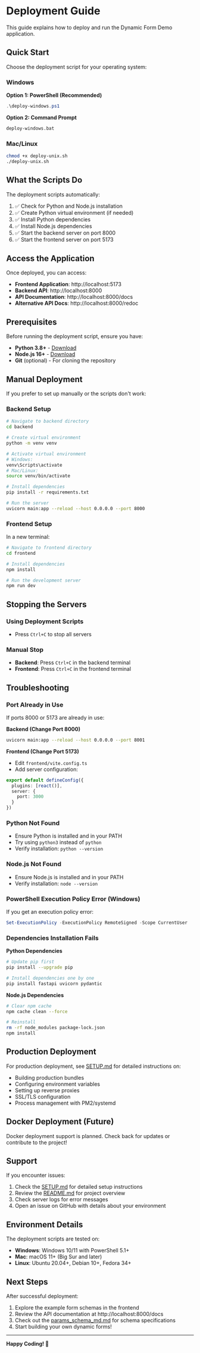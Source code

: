 # Deployment Guide

This guide explains how to deploy and run the Dynamic Form Demo application.

## Quick Start

Choose the deployment script for your operating system:

### Windows

**Option 1: PowerShell (Recommended)**
```powershell
.\deploy-windows.ps1
```

**Option 2: Command Prompt**
```cmd
deploy-windows.bat
```

### Mac/Linux

```bash
chmod +x deploy-unix.sh
./deploy-unix.sh
```

## What the Scripts Do

The deployment scripts automatically:

1. ✅ Check for Python and Node.js installation
2. ✅ Create Python virtual environment (if needed)
3. ✅ Install Python dependencies
4. ✅ Install Node.js dependencies
5. ✅ Start the backend server on port 8000
6. ✅ Start the frontend server on port 5173

## Access the Application

Once deployed, you can access:

- **Frontend Application**: http://localhost:5173
- **Backend API**: http://localhost:8000
- **API Documentation**: http://localhost:8000/docs
- **Alternative API Docs**: http://localhost:8000/redoc

## Prerequisites

Before running the deployment script, ensure you have:

- **Python 3.8+** - [Download](https://www.python.org/downloads/)
- **Node.js 16+** - [Download](https://nodejs.org/)
- **Git** (optional) - For cloning the repository

## Manual Deployment

If you prefer to set up manually or the scripts don't work:

### Backend Setup

```bash
# Navigate to backend directory
cd backend

# Create virtual environment
python -m venv venv

# Activate virtual environment
# Windows:
venv\Scripts\activate
# Mac/Linux:
source venv/bin/activate

# Install dependencies
pip install -r requirements.txt

# Run the server
uvicorn main:app --reload --host 0.0.0.0 --port 8000
```

### Frontend Setup

In a new terminal:

```bash
# Navigate to frontend directory
cd frontend

# Install dependencies
npm install

# Run the development server
npm run dev
```

## Stopping the Servers

### Using Deployment Scripts

- Press `Ctrl+C` to stop all servers

### Manual Stop

- **Backend**: Press `Ctrl+C` in the backend terminal
- **Frontend**: Press `Ctrl+C` in the frontend terminal

## Troubleshooting

### Port Already in Use

If ports 8000 or 5173 are already in use:

**Backend (Change Port 8000)**
```bash
uvicorn main:app --reload --host 0.0.0.0 --port 8001
```

**Frontend (Change Port 5173)**
- Edit `frontend/vite.config.ts`
- Add server configuration:
```typescript
export default defineConfig({
  plugins: [react()],
  server: {
    port: 3000
  }
})
```

### Python Not Found

- Ensure Python is installed and in your PATH
- Try using `python3` instead of `python`
- Verify installation: `python --version`

### Node.js Not Found

- Ensure Node.js is installed and in your PATH
- Verify installation: `node --version`

### PowerShell Execution Policy Error (Windows)

If you get an execution policy error:

```powershell
Set-ExecutionPolicy -ExecutionPolicy RemoteSigned -Scope CurrentUser
```

### Dependencies Installation Fails

**Python Dependencies**
```bash
# Update pip first
pip install --upgrade pip

# Install dependencies one by one
pip install fastapi uvicorn pydantic
```

**Node.js Dependencies**
```bash
# Clear npm cache
npm cache clean --force

# Reinstall
rm -rf node_modules package-lock.json
npm install
```

## Production Deployment

For production deployment, see [SETUP.md](SETUP.md) for detailed instructions on:

- Building production bundles
- Configuring environment variables
- Setting up reverse proxies
- SSL/TLS configuration
- Process management with PM2/systemd

## Docker Deployment (Future)

Docker deployment support is planned. Check back for updates or contribute to the project!

## Support

If you encounter issues:

1. Check the [SETUP.md](SETUP.md) for detailed setup instructions
2. Review the [README.md](README.md) for project overview
3. Check server logs for error messages
4. Open an issue on GitHub with details about your environment

## Environment Details

The deployment scripts are tested on:

- **Windows**: Windows 10/11 with PowerShell 5.1+
- **Mac**: macOS 11+ (Big Sur and later)
- **Linux**: Ubuntu 20.04+, Debian 10+, Fedora 34+

## Next Steps

After successful deployment:

1. Explore the example form schemas in the frontend
2. Review the API documentation at http://localhost:8000/docs
3. Check out the [params_schema_md.md](params_schema_md.md) for schema specifications
4. Start building your own dynamic forms!

---

**Happy Coding! 🚀**

